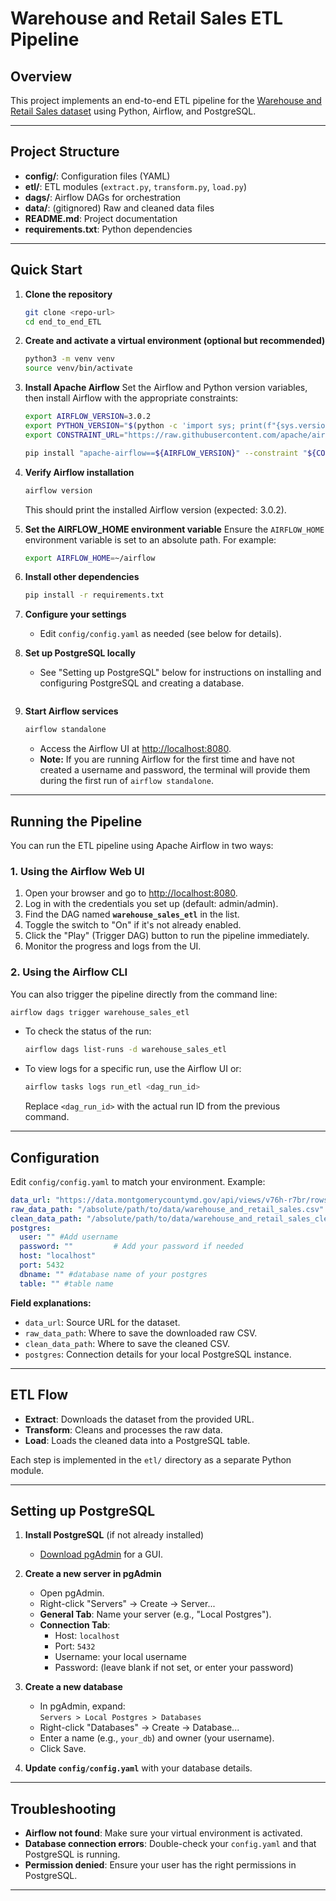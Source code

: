 # Warehouse and Retail Sales ETL Pipeline

## Overview
This project implements an end-to-end ETL pipeline for the [Warehouse and Retail Sales dataset](https://catalog.data.gov/dataset/warehouse-and-retail-sales) using Python, Airflow, and PostgreSQL.

---

## Project Structure

- **config/**: Configuration files (YAML)
- **etl/**: ETL modules (`extract.py`, `transform.py`, `load.py`)
- **dags/**: Airflow DAGs for orchestration
- **data/**: (gitignored) Raw and cleaned data files
- **README.md**: Project documentation
- **requirements.txt**: Python dependencies

---

## Quick Start

1. **Clone the repository**
   ```bash
   git clone <repo-url>
   cd end_to_end_ETL
   ```

2. **Create and activate a virtual environment (optional but recommended)**
   ```bash
   python3 -m venv venv
   source venv/bin/activate
   ```

3. **Install Apache Airflow**
   Set the Airflow and Python version variables, then install Airflow with the appropriate constraints:
   ```bash
   export AIRFLOW_VERSION=3.0.2
   export PYTHON_VERSION="$(python -c 'import sys; print(f"{sys.version_info.major}.{sys.version_info.minor}")')"
   export CONSTRAINT_URL="https://raw.githubusercontent.com/apache/airflow/constraints-${AIRFLOW_VERSION}/constraints-${PYTHON_VERSION}.txt"

   pip install "apache-airflow==${AIRFLOW_VERSION}" --constraint "${CONSTRAINT_URL}"
   ```

4. **Verify Airflow installation**
   ```bash
   airflow version
   ```
   This should print the installed Airflow version (expected: 3.0.2).

5. **Set the AIRFLOW_HOME environment variable**
   Ensure the `AIRFLOW_HOME` environment variable is set to an absolute path. For example:
   ```bash
   export AIRFLOW_HOME=~/airflow
   ```

6. **Install other dependencies**
   ```bash
   pip install -r requirements.txt
   ```

7. **Configure your settings**
   - Edit `config/config.yaml` as needed (see below for details).

8. **Set up PostgreSQL locally**
   - See "Setting up PostgreSQL" below for instructions on installing and configuring PostgreSQL and creating a database.
     ```

9. **Start Airflow services**
   ```bash
   airflow standalone
   ```
   - Access the Airflow UI at [http://localhost:8080](http://localhost:8080).
   - **Note:** If you are running Airflow for the first time and have not created a username and password, the terminal will provide them during the first run of `airflow standalone`.

---

## Running the Pipeline

You can run the ETL pipeline using Apache Airflow in two ways:

### 1. Using the Airflow Web UI

1. Open your browser and go to [http://localhost:8080](http://localhost:8080).
2. Log in with the credentials you set up (default: admin/admin).
3. Find the DAG named **`warehouse_sales_etl`** in the list.
4. Toggle the switch to "On" if it's not already enabled.
5. Click the "Play" (Trigger DAG) button to run the pipeline immediately.
6. Monitor the progress and logs from the UI.

### 2. Using the Airflow CLI

You can also trigger the pipeline directly from the command line:

```bash
airflow dags trigger warehouse_sales_etl
```

- To check the status of the run:
  ```bash
  airflow dags list-runs -d warehouse_sales_etl
  ```
- To view logs for a specific run, use the Airflow UI or:
  ```bash
  airflow tasks logs run_etl <dag_run_id>
  ```
  Replace `<dag_run_id>` with the actual run ID from the previous command.

---

## Configuration

Edit `config/config.yaml` to match your environment. Example:

```yaml
data_url: "https://data.montgomerycountymd.gov/api/views/v76h-r7br/rows.csv?accessType=DOWNLOAD"
raw_data_path: "/absolute/path/to/data/warehouse_and_retail_sales.csv"
clean_data_path: "/absolute/path/to/data/warehouse_and_retail_sales_cleaned.csv"
postgres:
  user: "" #Add username
  password: ""         # Add your password if needed
  host: "localhost"
  port: 5432
  dbname: "" #database name of your postgres
  table: "" #table name 
```

**Field explanations:**
- `data_url`: Source URL for the dataset.
- `raw_data_path`: Where to save the downloaded raw CSV.
- `clean_data_path`: Where to save the cleaned CSV.
- `postgres`: Connection details for your local PostgreSQL instance.

---

## ETL Flow

- **Extract**: Downloads the dataset from the provided URL.
- **Transform**: Cleans and processes the raw data.
- **Load**: Loads the cleaned data into a PostgreSQL table.

Each step is implemented in the `etl/` directory as a separate Python module.

---

## Setting up PostgreSQL

1. **Install PostgreSQL** (if not already installed)
   - [Download pgAdmin](https://www.pgadmin.org/download/) for a GUI.

2. **Create a new server in pgAdmin**
   - Open pgAdmin.
   - Right-click "Servers" → Create → Server...
   - **General Tab**: Name your server (e.g., "Local Postgres").
   - **Connection Tab**:  
     - Host: `localhost`  
     - Port: `5432`  
     - Username: your local username  
     - Password: (leave blank if not set, or enter your password)

3. **Create a new database**
   - In pgAdmin, expand:  
     `Servers > Local Postgres > Databases`
   - Right-click "Databases" → Create → Database...
   - Enter a name (e.g., `your_db`) and owner (your username).
   - Click Save.

4. **Update `config/config.yaml`** with your database details.

---

## Troubleshooting

- **Airflow not found**: Make sure your virtual environment is activated.
- **Database connection errors**: Double-check your `config.yaml` and that PostgreSQL is running.
- **Permission denied**: Ensure your user has the right permissions in PostgreSQL.

---